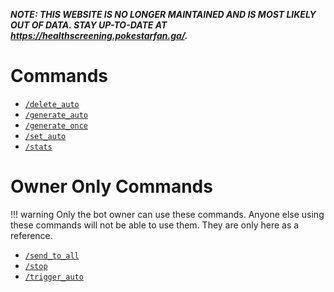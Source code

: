 ***NOTE: THIS WEBSITE IS NO LONGER MAINTAINED AND IS MOST LIKELY OUT OF DATA. STAY UP-TO-DATE AT https://healthscreening.pokestarfan.ga/.***
# Commands

* [`/delete_auto`](commands/delete-auto.md)
* [`/generate_auto`](commands/generate-auto.md)
* [`/generate_once`](commands/generate-once.md)
* [`/set_auto`](commands/set-auto.md)
* [`/stats`](commands/stats.md)

# Owner Only Commands

!!! warning
    Only the bot owner can use these commands. Anyone else using these commands will not be able to use them.
    They are only here as a reference.

* [`/send_to_all`](commands/owner-only/send-to-all.md)
* [`/stop`](commands/owner-only/stop.md)
* [`/trigger_auto`](commands/owner-only/trigger-auto.md)